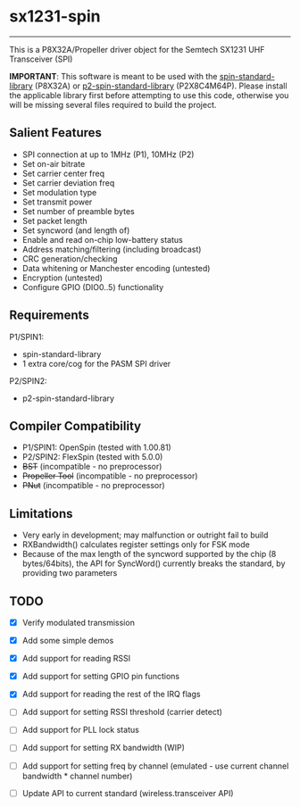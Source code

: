 # sx1231-spin 
-------------

This is a P8X32A/Propeller driver object for the Semtech SX1231 UHF Transceiver (SPI)

**IMPORTANT**: This software is meant to be used with the [spin-standard-library](https://github.com/avsa242/spin-standard-library) (P8X32A) or [p2-spin-standard-library](https://github.com/avsa242/p2-spin-standard-library) (P2X8C4M64P). Please install the applicable library first before attempting to use this code, otherwise you will be missing several files required to build the project.

## Salient Features

* SPI connection at up to 1MHz (P1), 10MHz (P2)
* Set on-air bitrate
* Set carrier center freq
* Set carrier deviation freq
* Set modulation type
* Set transmit power
* Set number of preamble bytes
* Set packet length
* Set syncword (and length of)
* Enable and read on-chip low-battery status
* Address matching/filtering (including broadcast)
* CRC generation/checking
* Data whitening or Manchester encoding (untested)
* Encryption (untested)
* Configure GPIO (DIO0..5) functionality

## Requirements

P1/SPIN1:
* spin-standard-library
* 1 extra core/cog for the PASM SPI driver

P2/SPIN2:
* p2-spin-standard-library

## Compiler Compatibility

* P1/SPIN1: OpenSpin (tested with 1.00.81)
* P2/SPIN2: FlexSpin (tested with 5.0.0)
* ~~BST~~ (incompatible - no preprocessor)
* ~~Propeller Tool~~ (incompatible - no preprocessor)
* ~~PNut~~ (incompatible - no preprocessor)

## Limitations

* Very early in development; may malfunction or outright fail to build
* RXBandwidth() calculates register settings only for FSK mode
* Because of the max length of the syncword supported by the chip (8 bytes/64bits), the API for SyncWord() currently breaks the standard, by providing two parameters

## TODO

- [x] Verify modulated transmission
- [x] Add some simple demos
- [x] Add support for reading RSSI
- [x] Add support for setting GPIO pin functions
- [x] Add support for reading the rest of the IRQ flags
- [ ] Add support for setting RSSI threshold (carrier detect)
- [ ] Add support for PLL lock status
- [ ] Add support for setting RX bandwidth (WIP)
- [ ] Add support for setting freq by channel (emulated - use current channel bandwidth * channel number)
- [ ] Update API to current standard (wireless.transceiver API)

